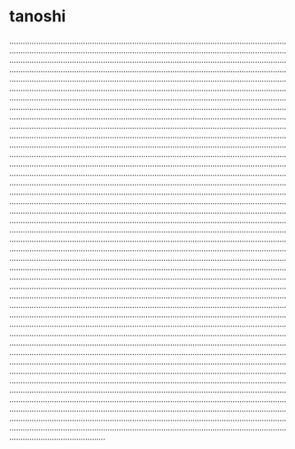 # tanoshi

...................................................................................................................................................................................................................................................................................................................................................................................................................................................................................................................................................................................................................................................................................................................................................................................................................................................................................................................................................................................................................................................................................................................................................................................................................................................................................................................................................................................................................................................................................................................................................................................................................................................................................................................................................................................................................................................................................................................................................................................................................................................................................................................................................................................................................................................................................................................................................................................................................................................................................................................................................................................................................................................................................................................................................................................................................................................................................................................................................................................................................................................................................................................................................................................................................................................................................................................................................................................................................................................................................................................................................................................................................................................................................................................................................................................................................................................................................................................................................................................................................................................................................................................................................................................................................................................................................................................................................................................................................................................................................................................................................................................................................................................................................................................................................................................................................................................................................................................................................................................................................................................................................................................................................................................................................................................................................................................................................................................................................................................................